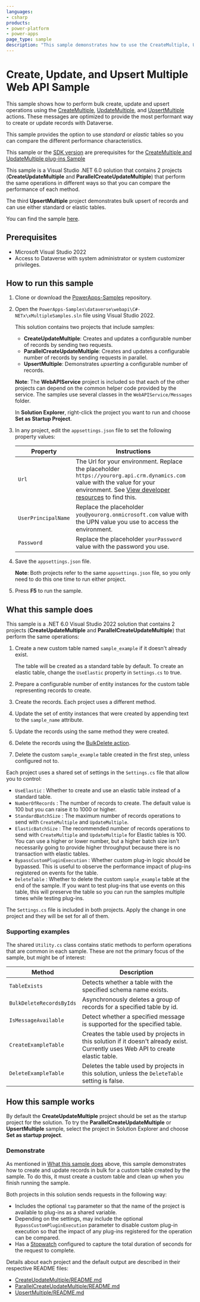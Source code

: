 ```yaml
---
languages:
- csharp
products:
- power-platform
- power-apps
page_type: sample
description: "This sample demonstrates how to use the CreateMultiple, UpdateMultiple and UpsertMultiple actions for standard and elastic tables using the Dataverse Web API."
---
```


# Create, Update, and Upsert Multiple Web API Sample

This sample shows how to perform bulk create, update and upsert operations using the 
[CreateMultiple](https://learn.microsoft.com/power-apps/developer/data-platform/webapi/reference/createmultiple), 
[UpdateMultiple](https://learn.microsoft.com/power-apps/developer/data-platform/webapi/reference/updatemultiple), and [UpsertMultiple](https://learn.microsoft.com/power-apps/developer/data-platform/webapi/reference/upsertmultiple) 
actions. These messages are optimized to provide the most performant way to create or update records with Dataverse.

This sample provides the option to use *standard* or *elastic* tables so you can compare the different performance characteristics.

This sample or the [SDK version](https://github.com/microsoft/PowerApps-Samples/blob/master/dataverse/orgsvc/CSharp-NETCore/BulkOperations/README.md) are prerequisites for the 
[CreateMultiple and UpdateMultiple plug-ins Sample](https://github.com/microsoft/PowerApps-Samples/tree/master/dataverse/orgsvc/CSharp/xMultiplePluginSamples)

This sample is a Visual Studio .NET 6.0 solution that contains 2 projects (**CreateUpdateMultiple** and **ParallelCreateUpdateMultiple**) that perform the same operations in different ways so that you can compare the performance of each method.

The third **UpsertMultiple** project demonstrates bulk upsert of records and can use either standard or elastic tables.

You can find the sample [here](https://github.com/microsoft/PowerApps-Samples/tree/master/dataverse/webapi/CSharp-NETx/BulkOperations).

## Prerequisites

- Microsoft Visual Studio 2022
- Access to Dataverse with system administrator or system customizer privileges.

## How to run this sample

1. Clone or download the [PowerApps-Samples](https://github.com/microsoft/PowerApps-Samples) repository.
1. Open the `PowerApps-Samples\dataverse\webapi\C#-NETx\xMultipleSamples.sln` file using Visual Studio 2022.

   This solution contains two projects that include samples:

   - **CreateUpdateMultiple**: Creates and updates a configurable number of records by sending two requests.
   - **ParallelCreateUpdateMultiple**: Creates and updates a configurable number of records by sending requests in parallel.
   - **UpsertMultiple**: Demonstrates *upserting* a configurable number of records.
   
   **Note**: The **WebAPIService** project is included so that each of the other projects can depend on the common helper code provided by the service. The samples use several classes in the `WebAPIService/Messages` folder.
   
   In **Solution Explorer**, right-click the project you want to run and choose **Set as Startup Project**.

1. In any project, edit the `appsettings.json` file to set the following property values:

   |Property|Instructions  |
   |---------|---------|
   |`Url`|The Url for your environment. Replace the placeholder `https://yourorg.api.crm.dynamics.com` value with the value for your environment. See [View developer resources](https://learn.microsoft.com/power-apps/developer/data-platform/view-download-developer-resources) to find this. |
   |`UserPrincipalName`|Replace the placeholder `you@yourorg.onmicrosoft.com` value with the UPN value you use to access the environment.|
   |`Password`|Replace the placeholder `yourPassword` value with the password you use.|

1. Save the `appsettings.json` file.

   **Note**: Both projects refer to the same `appsettings.json` file, so you only need to do this one time to run either project.

1. Press **F5** to run the sample.

## What this sample does

This sample is a .NET 6.0 Visual Studio 2022 solution that contains 2 projects (**CreateUpdateMultiple** and **ParallelCreateUpdateMultiple**) that perform the same operations:

1. Create a new custom table named `sample_example` if it doesn't already exist.
   
   The table will be created as a standard table by default. To create an elastic table, change the `UseElastic` property in `Settings.cs` to true.

1. Prepare a configurable number of entity instances for the custom table representing records to create.
1. Create the records. Each project uses a different method.
1. Update the set of entity instances that were created by appending text to the `sample_name` attribute.
1. Update the records using the same method they were created.
1. Delete the records using the [BulkDelete action](https://learn.microsoft.com/power-apps/developer/data-platform/webapi/reference/bulkdelete).

1. Delete the custom `sample_example` table created in the first step, unless configured not to.

Each project uses a shared set of settings in the `Settings.cs` file that allow you to control:

- `UseElastic` : Whether to create and use an elastic table instead of a standard table.
- `NumberOfRecords` : The number of records to create. The default value is 100 but you can raise it to 1000 or higher.
- `StandardBatchSize` : The maximum number of records operations to send with `CreateMultiple` and `UpdateMultiple`.
- `ElasticBatchSize` : The recommended number of records operations to send with `CreateMultiple` and `UpdateMultiple` for Elastic tables is 100. You can use a higher or lower number, but a higher batch size isn't necessarily going to provide higher throughput because there is no transaction with elastic tables.
- `BypassCustomPluginExecution` : Whether custom plug-in logic should be bypassed. This is useful to observe the performance impact of plug-ins registered on events for the table.
- `DeleteTable` : Whether to delete the custom `sample_example` table at the end of the sample. If you want to test plug-ins that use events on this table, this will preserve the table so you can run the samples multiple times while testing plug-ins.

The `Settings.cs` file is included in both projects. Apply the change in one project and they will be set for all of them.

### Supporting examples

The shared `Utility.cs` class contains static methods to perform operations that are common in each sample. These are not the primary focus of the sample, but might be of interest:

|Method  |Description  |
|---------|---------|
|`TableExists`|Detects whether a table with the specified schema name exists.|
|`BulkDeleteRecordsByIds`|Asynchronously deletes a group of records for a specified table by id.|
|`IsMessageAvailable`|Detect whether a specified message is supported for the specified table.|
|`CreateExampleTable`|Creates the table used by projects in this solution if it doesn't already exist. Currently uses Web API to create elastic table.|
|`DeleteExampleTable`|Deletes the table used by projects in this solution, unless the `DeleteTable` setting is false.|

## How this sample works

By default the **CreateUpdateMultiple** project should be set as the startup project for the solution. To try the **ParallelCreateUpdateMultiple** or **UpsertMultiple** sample, select the project in Solution Explorer and choose **Set as startup project**.

### Demonstrate

As mentioned in [What this sample does](#what-this-sample-does) above, this sample demonstrates how to create and update records in bulk for a custom table created by the sample. To do this, it must create a custom table and clean up when you finish running the sample.

Both projects in this solution sends requests in the following way:

- Includes the optional `tag` parameter so that the name of the project is available to plug-ins as a shared variable.
- Depending on the settings, may include the optional `BypassCustomPluginExecution` parameter to disable custom plug-in execution so that the impact of any plug-ins registered for the operation can be compared.
- Has a [Stopwatch](https://learn.microsoft.com/dotnet/api/system.diagnostics.stopwatch?view=net-6.0) configured to capture the total duration of seconds for the request to complete.

Details about each project and the default output are described in their respective README files:

- [CreateUpdateMultiple/README.md](CreateUpdateMultiple/README.md)
- [ParallelCreateUpdateMultiple/README.md](ParallelCreateUpdateMultiple/README.md)
- [UpsertMultiple/README.md](UpsertMultiple/README.md)

